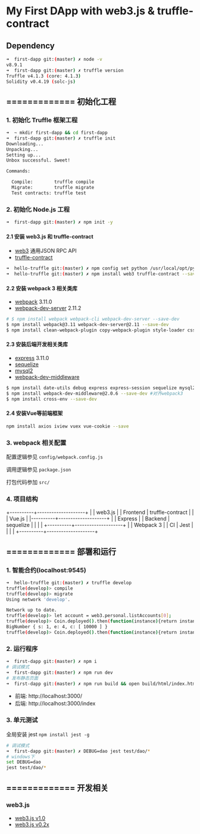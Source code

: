 # My First DApp with web3.js & truffle-contract

## Dependency

```bash
➜  first-dapp git:(master) ✗ node -v
v8.9.1
➜  first-dapp git:(master) ✗ truffle version
Truffle v4.1.3 (core: 4.1.3)
Solidity v0.4.19 (solc-js)
```

## ============= 初始化工程

### 1. 初始化 Truffle 框架工程
```bash
➜  ~ mkdir first-dapp && cd first-dapp
➜  first-dapp git:(master) ✗ truffle init
Downloading...
Unpacking...
Setting up...
Unbox successful. Sweet!

Commands:

  Compile:        truffle compile
  Migrate:        truffle migrate
  Test contracts: truffle test
```

### 2. 初始化 Node.js 工程
```bash
➜  first-dapp git:(master) ✗ npm init -y

```

#### 2.1 安装 web3.js 和 truffle-contract
 * [web3](https://github.com/ethereum/web3.js) 通用JSON RPC API
 * [truffle-contract](https://github.com/trufflesuite/truffle-contract)

```bash
➜  hello-truffle git:(master) ✗ npm config set python /usr/local/opt/python@2/bin/python2.7
➜  hello-truffle git:(master) ✗ npm install web3 truffle-contract --save-dev
```

#### 2.2 安装 webpack 3 相关类库
 * [webpack](https://www.npmjs.com/package/webpack) 3.11.0
 * [webpack-dev-server](https://www.npmjs.com/package/webpack-dev-server) 2.11.2

```bash
# $ npm install webpack webpack-cli webpack-dev-server --save-dev
$ npm install webpack@3.11 webpack-dev-server@2.11 --save-dev
$ npm install clean-webpack-plugin copy-webpack-plugin style-loader css-loader --save-dev
```

#### 2.3 安装后端开发相关类库
 * [express](https://www.npmjs.com/package/webpack) 3.11.0
 * [sequelize](https://www.npmjs.com/package/sequelize)
 * [mysql2](https://www.npmjs.com/package/mysql2)
 * [webpack-dev-middleware](https://www.npmjs.com/package/webpack-dev-middleware)

```bash
$ npm install date-utils debug express express-session sequelize mysql2 --save
$ npm install webpack-dev-middleware@2.0.6 --save-dev #对齐webpack3
$ npm install cross-env --save-dev
```

#### 2.4 安装Vue等前端框架

```bash
npm install axios iview vuex vue-cookie --save
```

### 3. webpack 相关配置

配置逻辑参见 `config/webpack.config.js`

调用逻辑参见 `package.json`

打包代码参加 `src/`

### 4. 项目结构

+----------+--------------------+
|          | web3.js            |
| Frontend | truffle-contract   |
|          | Vue.js             |
|----------+--------------------+
|          | Express            |
| Backend  | sequelize          |
|          |                    |
+----------+--------------------+
|          | Webpack 3          |
|   CI     | Jest               |
|          |                    |
+----------+--------------------+

## ============= 部署和运行

### 1. 智能合约(localhost:9545)

```bash
➜  hello-truffle git:(master) ✗ truffle develop
truffle(develop)> compile
truffle(develop)> migrate
Using network 'develop'.

Network up to date.
truffle(develop)> let account = web3.personal.listAccounts[0];
truffle(develop)> Coin.deployed().then(function(instance){return instance.balances(account);});
BigNumber { s: 1, e: 4, c: [ 10000 ] }
truffle(develop)> Coin.deployed().then(function(instance){return instance.send(web3.personal.listAccounts[1],100);});
```

### 2. 运行程序

```bash
➜  first-dapp git:(master) ✗ npm i
# 调试模式
➜  first-dapp git:(master) ✗ npm run dev
# 发布静态页面
➜  first-dapp git:(master) ✗ npm run build && open build/html/index.html
```

 * 前端: http://localhost:3000/
 * 后端: http://localhost:3000/index

### 3. 单元测试
全局安装 jest `npm install jest -g`

```bash
# 调试模式
➜  first-dapp git:(master) ✗ DEBUG=dao jest test/dao/*
# windows下
set DEBUG=dao
jest test/dao/*
```

## ============= 开发相关

### web3.js
 * [web3.js v1.0](http://web3js.readthedocs.io/en/1.0/index.html)
 * [web3.js v0.2x](https://github.com/ethereum/wiki/wiki/JavaScript-API)
